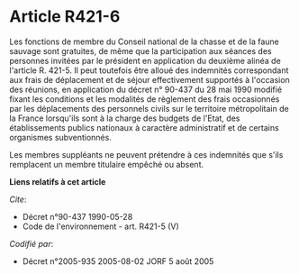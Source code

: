 # Article R421-6

Les fonctions de membre du Conseil national de la chasse et de la faune sauvage sont gratuites, de même que la participation
aux séances des personnes invitées par le président en application du deuxième alinéa de l'article R. 421-5. Il peut
toutefois être alloué des indemnités correspondant aux frais de déplacement et de séjour effectivement supportés à l'occasion
des réunions, en application du décret n° 90-437 du 28 mai 1990 modifié fixant les conditions et les modalités de règlement
des frais occasionnés par les déplacements des personnels civils sur le territoire métropolitain de la France lorsqu'ils sont
à la charge des budgets de l'Etat, des établissements publics nationaux à caractère administratif et de certains organismes
subventionnés.

Les membres suppléants ne peuvent prétendre à ces indemnités que s'ils remplacent un membre titulaire empêché ou absent.

**Liens relatifs à cet article**

_Cite_:

  - Décret n°90-437 1990-05-28
  - Code de l'environnement - art. R421-5 (V)

_Codifié par_:

  - Décret n°2005-935 2005-08-02 JORF 5 août 2005
